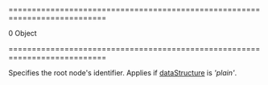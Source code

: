 <!--**
/*-------------------------------------------
    Auto-generated file. Do not modify.
-------------------------------------------

**-->
===========================================================================
<!--default-->0<!--/default-->
<!--type-->Object<!--/type-->
===========================================================================

<!--shortDescription-->
Specifies the root node's identifier. Applies if [dataStructure](/Documentation/ApiReference/UI_Widgets/dxTreeList/Configuration/#dataStructure) is *'plain'*.
<!--/shortDescription-->

<!--fullDescription-->

<!--/fullDescription-->
